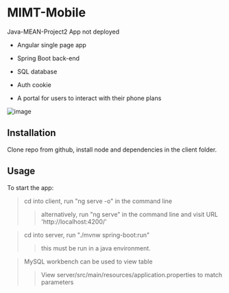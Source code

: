 # MIMT-Mobile
Java-MEAN-Project2
  App not deployed
* Angular single page app
* Spring Boot back-end
* SQL database
* Auth cookie

* A portal for users to interact with their phone plans

![image](https://user-images.githubusercontent.com/87092340/223790395-843e8a97-1a13-447f-8518-52ee5a39bec0.png)

## Installation
  Clone repo from github, install node and dependencies in the client folder.
  
## Usage
To start the app:
> cd into client, run "ng serve -o" in the command line
>
>> alternatively, run "ng serve" in the command line and visit URL 'http://localhost:4200/'

> cd into server, run "./mvnw spring-boot:run"
>
>> this must be run in a java environment.

> MySQL workbench can be used to view table
>
>> View server/src/main/resources/application.properties to match parameters
